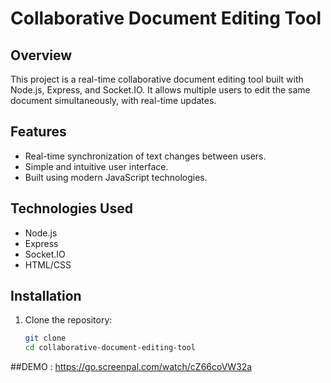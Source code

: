 # Collaborative Document Editing Tool

## Overview
This project is a real-time collaborative document editing tool built with Node.js, Express, and Socket.IO. It allows multiple users to edit the same document simultaneously, with real-time updates.

## Features
- Real-time synchronization of text changes between users.
- Simple and intuitive user interface.
- Built using modern JavaScript technologies.

## Technologies Used
- Node.js
- Express
- Socket.IO
- HTML/CSS

## Installation
1. Clone the repository:
   ```bash
   git clone 
   cd collaborative-document-editing-tool


##DEMO :
https://go.screenpal.com/watch/cZ66coVW32a
